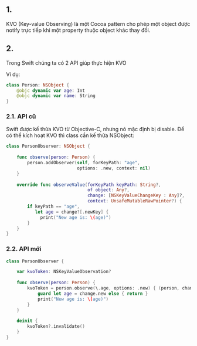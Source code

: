 
## 1. 

KVO (Key-value Observing) là một Cocoa pattern cho phép một object được notify trực tiếp khi một property thuộc object khác thay đổi.

## 2.

Trong Swift chúng ta có 2 API giúp thực hiện KVO

Ví dụ:

``` swift
class Person: NSObject {
    @objc dynamic var age: Int
    @objc dynamic var name: String
}
```

### 2.1. API cũ

Swift được kế thừa KVO từ Objective-C, nhưng nó mặc định bị disable. Để có thể kích hoạt KVO thì class cần kế thừa NSObject:

```swift
class PersonObserver: NSObject {
    
    func observe(person: Person) {
        person.addObserver(self, forKeyPath: "age",
                           options: .new, context: nil)
    }
    
    override func observeValue(forKeyPath keyPath: String?,
                               of object: Any?,
                               change: [NSKeyValueChangeKey : Any]?,
                               context: UnsafeMutableRawPointer?) {
        if keyPath == "age",
           let age = change?[.newKey] {
             print("New age is: \(age)")
        }
    }
}
```

### 2.2. API mới

```swift
class PersonObserver {

    var kvoToken: NSKeyValueObservation?
    
    func observe(person: Person) {
        kvoToken = person.observe(\.age, options: .new) { (person, change) in
            guard let age = change.new else { return }
            print("New age is: \(age)")
        }
    }
    
    deinit {
        kvoToken?.invalidate()
    }
}
```